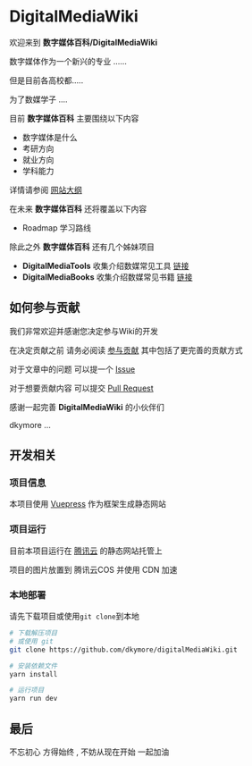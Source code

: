 # DigitalMediaWiki

欢迎来到  **数字媒体百科/DigitalMediaWiki** 

数字媒体作为一个新兴的专业 ......

但是目前各高校都.....

为了数媒学子 ....



目前  **数字媒体百科** 主要围绕以下内容
- 数字媒体是什么
- 考研方向
- 就业方向
- 学科能力

详情请参阅 [网站大纲]()



在未来 **数字媒体百科** 还将覆盖以下内容

- Roadmap 学习路线



除此之外 **数字媒体百科** 还有几个姊妹项目

- **DigitalMediaTools** 收集介绍数媒常见工具 [链接]()
- **DigitalMediaBooks** 收集介绍数媒常见书籍 [链接]()



## 如何参与贡献

我们非常欢迎并感谢您决定参与Wiki的开发

在决定贡献之前 请务必阅读 [参与贡献]() 其中包括了更完善的贡献方式

对于文章中的问题 可以提一个 [Issue]()

对于想要贡献内容 可以提交 [Pull Request]()



感谢一起完善 **DigitalMediaWiki** 的小伙伴们

dkymore ...



## 开发相关

### 项目信息

本项目使用 [Vuepress](https://www.vuepress.cn/) 作为框架生成静态网站



### 项目运行

目前本项目运行在 [腾讯云](https://cloud.tencent.com/document/product/1210) 的静态网站托管上 

项目的图片放置到 腾讯云COS 并使用 CDN 加速



### 本地部署

请先下载项目或使用`git clone`到本地

```bash
# 下载解压项目
# 或使用 git
git clone https://github.com/dkymore/digitalMediaWiki.git

# 安装依赖文件
yarn install

# 运行项目
yarn run dev
```





## 最后

不忘初心 方得始终 , 不妨从现在开始 一起加油 
